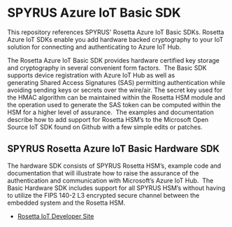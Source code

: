 
# SPYRUS Azure IoT Basic SDK

This repository references SPYRUS' Rosetta Azure IoT Basic SDKs. Rosetta Azure IoT SDKs enable you add hardware backed cryptography to your IoT solution for connecting and authenticating to Azure IoT Hub.

The Rosetta Azure IoT Basic SDK provides hardware certified key storage and cryptography in several convenient form factors.  The Basic SDK supports device registration with Azure IoT Hub as well as generating Shared Access Signatures (SAS) permitting authentication while avoiding sending keys or secrets over the wire/air. The secret key used for the HMAC algorithm can be maintained within the Rosetta HSM module and the operation used to generate the SAS token can be computed within the HSM for a higher level of assurance.  The examples and documentation describe how to add support for Rosetta HSM’s to the Microsoft Open Source IoT SDK found on Github with a few simple edits or patches.

## SPYRUS Rosetta Azure IoT Basic Hardware SDK

The hardware SDK consists of SPYRUS Rosetta HSM’s, example code and documentation that will illustrate how to raise the assurance of the authentication and communication with Microsoft’s Azure IoT Hub.  The Basic Hardware SDK includes support for all SPYRUS HSM’s without having to utilize the FIPS 140-2 L3 encrypted secure channel between the embedded system and the Rosetta HSM. 

- [Rosetta IoT Developer Site](https://developer.spyrus.com)
